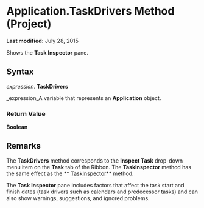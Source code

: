 
# Application.TaskDrivers Method (Project)

 **Last modified:** July 28, 2015

Shows the  **Task Inspector** pane.

## Syntax

 _expression_. **TaskDrivers**

 _expression_A variable that represents an  **Application** object.


### Return Value

 **Boolean**


## Remarks

The  **TaskDrivers** method corresponds to the **Inspect Task** drop-down menu item on the **Task** tab of the Ribbon. The **TaskInspector** method has the same effect as the ** [TaskInspector](cc2f34af-a4e0-8ad4-5dd1-9cf9663e342b.md)** method.

The  **Task Inspector** pane includes factors that affect the task start and finish dates (task drivers such as calendars and predecessor tasks) and can also show warnings, suggestions, and ignored problems.

